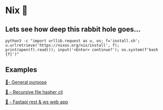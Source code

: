 # Nix 💊
## Lets see how deep this rabbit hole goes... 

`python3 -c "import urllib.request as u, os; f='install.sh'; u.urlretrieve('https://nixos.org/nix/install', f); print(open(f).read()); input('<Enter> continue?'); os.system(f'bash {f}')"`

## Examples

[ 🐧- General purpose](sys/)

[ 🦀 - Recursive file hasher cli](ferris/)

[ 🐍 - Fastapi rest & ws web app](py/)

